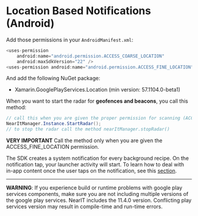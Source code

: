 # Location Based Notifications (Android)

Add those permissions in your `AndroidManifest.xml`:
```csharp
<uses-permission
	android:name="android.permission.ACCESS_COARSE_LOCATION"
	android:maxSdkVersion="22" />
<uses-permission android:name="android.permission.ACCESS_FINE_LOCATION" />
```
And add the following NuGet package:

- Xamarin.GooglePlayServices.Location (min version: 57.1104.0-beta1)

When you want to start the radar for **geofences and beacons**, you call this method:

```csharp
// call this when you are given the proper permission for scanning (ACCESS_FINE_LOCATION)
NearItManager.Instance.StartRadar();
// to stop the radar call the method nearItManager.stopRadar()
```

**VERY IMPORTANT** Call the method only when you are given the ACCESS_FINE_LOCATION permission.


The SDK creates a system notification for every background recipe. On the notification tap, your launcher activity will start.
To learn how to deal with in-app content once the user taps on the notification, see this [section](in-app-content.md).


___
**WARNING**: If you experience build or runtime problems with google play services components, make sure you are not including multiple versions of the google play services.
NearIT includes the 11.4.0 version. Conflicting play services version may result in compile-time and run-time errors.
